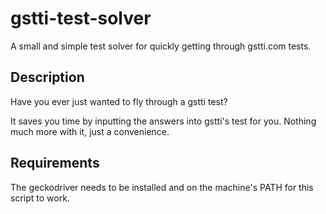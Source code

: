 # gstti-test-solver

A small and simple test solver for quickly getting through gstti.com tests.

## Description

Have you ever just wanted to fly through a gstti test?

It saves you time by inputting the answers into gstti's test for you.
Nothing much more with it, just a convenience.

## Requirements

The geckodriver needs to be installed and on the machine's PATH for this
script to work.
